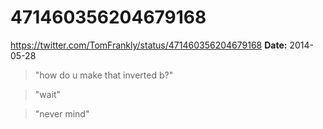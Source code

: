 # 471460356204679168
https://twitter.com/TomFrankly/status/471460356204679168
**Date:** 2014-05-28

> "how do u make that inverted b?"

> "wait"

> "never mind"
